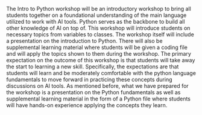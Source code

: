The Intro to Python workshop will be an introductory workshop to bring all students together on a foundational understanding of the main language utilized to work with AI tools. Python serves as the backbone to build all other knowledge of AI on top of. This workshop will introduce students on necessary topics from variables to classes. The workshop itself will include a presentation on the introduction to Python. There will also be supplemental learning material where students will be given a coding file and will apply the topics shown to them during the workshop. The primary expectation on the outcome of this workshop is that students will take away the start to learning a new skill. Specifically, the expectations are that students will learn and be moderately comfortable with the python language fundamentals to move forward in practicing these concepts during discussions on AI tools. As mentioned before, what we have prepared for the workshop is a presentation on the Python fundamentals as well as supplemental learning material in the form of a Python file where students will have hands-on experience applying the concepts they learn.
